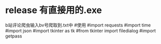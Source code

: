 # release 有直接用的.exe
 b站评论爬虫输入bv号爬取到.txt中
#使用
#import requests
#import time
#import json
#import tkinter as tk
#from tkinter import filedialog
#import getpass

